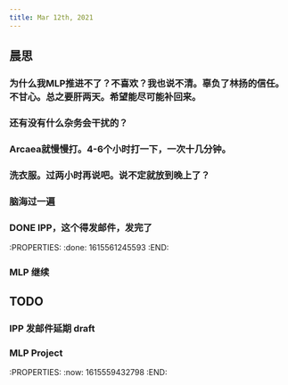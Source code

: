 ```yaml
---
title: Mar 12th, 2021
---
```


## 晨思
### 为什么我MLP推进不了？不喜欢？我也说不清。辜负了林扬的信任。不甘心。总之要肝两天。希望能尽可能补回来。
### 还有没有什么杂务会干扰的？
### Arcaea就慢慢打。4-6个小时打一下，一次十几分钟。
### 洗衣服。过两小时再说吧。说不定就放到晚上了？
### 脑海过一遍
### DONE IPP，这个得发邮件，发完了
:PROPERTIES:
:done: 1615561245593
:END:
### MLP 继续
###
## TODO
### IPP 发邮件延期 draft
### MLP Project
:PROPERTIES:
:now: 1615559432798
:END:
